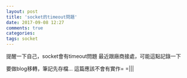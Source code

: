 ```yaml
---
layout: post
title: 'socket的timeout問題'
date: 2017-09-08 12:27
comments: true
categories:
tags: socket
---
```

提醒一下自己，socket會有timeout問題
最近跟廠商接處，可能這點記錄一下

<!--more-->
要做blog移轉，筆記先存檔...
這篇應該不會有實作= =|||